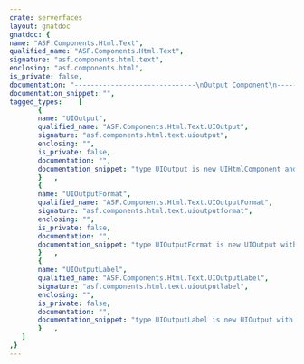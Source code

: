 ```yaml
---
crate: serverfaces
layout: gnatdoc
gnatdoc: {
name: "ASF.Components.Html.Text",
qualified_name: "ASF.Components.Html.Text",
signature: "asf.components.html.text",
enclosing: "asf.components.html",
is_private: false,
documentation: "------------------------------\nOutput Component\n------------------------------",
documentation_snippet: "",
tagged_types:    [
       {
       name: "UIOutput",
       qualified_name: "ASF.Components.Html.Text.UIOutput",
       signature: "asf.components.html.text.uioutput",
       enclosing: "",
       is_private: false,
       documentation: "",
       documentation_snippet: "type UIOutput is new UIHtmlComponent and Holders.Value_Holder with private;",
       }   ,
       {
       name: "UIOutputFormat",
       qualified_name: "ASF.Components.Html.Text.UIOutputFormat",
       signature: "asf.components.html.text.uioutputformat",
       enclosing: "",
       is_private: false,
       documentation: "",
       documentation_snippet: "type UIOutputFormat is new UIOutput with private;",
       }   ,
       {
       name: "UIOutputLabel",
       qualified_name: "ASF.Components.Html.Text.UIOutputLabel",
       signature: "asf.components.html.text.uioutputlabel",
       enclosing: "",
       is_private: false,
       documentation: "",
       documentation_snippet: "type UIOutputLabel is new UIOutput with private;",
       }   ,
   ]
,}
---
```

